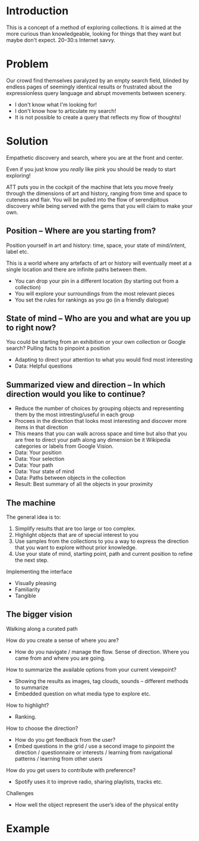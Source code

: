 # Introduction
This is a concept of a method of exploring collections. It is aimed at the more curious than knowledgeable, looking for things that they want but maybe don't expect. 20–30:s Internet savvy.

# Problem
Our crowd find themselves paralyzed by an empty search field, blinded by endless pages of seemingly identical results or frustrated about the expressionless query language and abrupt movements between scenery.

* I don't know what I'm looking for!
* I don't know how to articulate my search!
* It is not possible to create a query that reflects my flow of thoughts!

# Solution
Empathetic discovery and search, where you are at the front and center. 

Even if you just know you *really* like pink you should be ready to start exploring!

ATT puts you in the cockpit of the machine that lets you move freely through the dimensions of art and history, ranging from time and space to cuteness and flair. You will be pulled into the flow of serendipitous discovery while being served with the gems that you will claim to make your own.

## Position – Where are you starting from? 
Position yourself in art and history: time, space, your state of mind/intent, label etc.

This is a world where any artefacts of art or history will eventually meet at a single location and there are infinite paths between them. 

* You can drop your pin in a different location (by starting out from a collection)
* You will explore your surroundings from the most relevant pieces
* You set the rules for rankings as you go (in a friendly dialogue)

## State of mind – Who are you and what are you up to right now? 
You could be starting from an exhibition or your own collection or Google search? Pulling facts to pinpoint a position 

* Adapting to direct your attention to what you would find most interesting 
* Data: Helpful questions
	
## Summarized view and direction – In which direction would you like to continue? 

* Reduce the number of choices by grouping objects and representing them by the most intresting/useful in each group
* Procees in the direction that looks most interesting and discover more items in that direction
* This means that you can walk across space and time but also that you are free to direct your path along any dimension be it Wikipedia categories or labels from Google Vision.
* Data: Your position
* Data: Your selection
* Data: Your path
* Data: Your state of mind
* Data: Paths between objects in the collection
* Result: Best summary of all the objects in your proximity

## The machine
The general idea is to: 

1. Simplify results that are too large or too complex. 
2. Highlight objects that are of special interest to you
3. Use samples from the collections to you a way to express the direction that you want to explore without prior knowledge.
4. Use your state of mind, starting point, path and current position to refine the next step.

Implementing the interface

* Visually pleasing
* Familiarity
* Tangible

## The bigger vision

Walking along a curated path

How do you create a sense of where you are?

* How do you navigate / manage the flow. Sense of direction. Where you came from and where you are going.

How to summarize the available options from your current viewpoint?

* Showing the results as images, tag clouds, sounds – different methods to summarize
* Embedded question on what media type to explore etc.

How to highlight?

* Ranking. 

How to choose the direction? 

* How do you get feedback from the user? 
* Embed questions in the grid / use a second image to pinpoint  the direction / questionnaire or interests / learning from navigational patterns / learning from other users

How do you get users to contribute with preference?

* Spotify uses it to improve radio, sharing playlists, tracks etc.

Challenges

* How well the object represent the user’s idea of the physical entity


# Example
